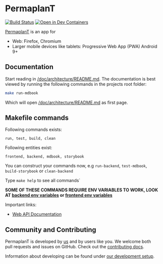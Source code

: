 # PermaplanT

[![Build Status](https://build.libelektra.org/job/PermaPlanT-Folder/job/PermaplanT/job/master/lastBuild/badge/icon)](https://build.libelektra.org/job/PermaPlanT-Folder/job/PermaplanT/job/master/lastBuild/)
[![Open in Dev Containers](https://img.shields.io/static/v1?label=Dev%20Containers&message=Open&color=blue&logo=visualstudiocode)](https://vscode.dev/redirect?url=vscode://ms-vscode-remote.remote-containers/cloneInVolume?url=https://github.com/ElektraInitiative/PermaplanT)

[PermaplanT](https://www.permaplant.net) is an app for

- Web: Firefox, Chromium
- Larger mobile devices like tablets: Progressive Web App (PWA) Android 9+

## Documentation

Start reading in [/doc/architecture/README.md](/doc/architecture/README.md).
The documentation is best viewed by running the following commands in the projects root folder:

```sh
make run-mdbook
```

Which will open [/doc/architecture/README.md](/doc/architecture/README.md) as first page.

## Makefile commands

Following commands exists:

`run, test, build, clean`

Following entities exist:

`frontend, backend, mdbook, storybook`

You can construct your commands now, e.g `run-backend`, `test-mdbook`, `build-storybook` or `clean-backend`

Type `make help` to see all commands`

**SOME OF THESE COMMANDS REQUIRE ENV VARIABLES TO WORK, LOOK AT [backend env variables](./doc/backend/01setup.md) or [frontend env variables](./frontend/README.md)**

Important links:

- [Web API Documentation](https://www.permaplant.net/doc/api/swagger/ui/)

## Community and Contributing

PermaplanT is developed by [us](./doc/authors.md) and by users like you. We welcome both pull requests and issues on GitHub.
Check out the [contributing docs](.github/CONTRIBUTING.md).

Information about developing can be found under [our development setup](./doc/development_setup.md).
